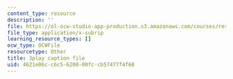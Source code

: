 ```yaml
---
content_type: resource
description: ''
file: https://ol-ocw-studio-app-production.s3.amazonaws.com/courses/res-18-009-learn-differential-equations-up-close-with-gilbert-strang-and-cleve-moler-fall-2015/4621e06cc6c5620000fccb57477f4f68_iVlHPDER0FA.srt
file_type: application/x-subrip
learning_resource_types: []
ocw_type: OCWFile
resourcetype: Other
title: 3play caption file
uid: 4621e06c-c6c5-6200-00fc-cb57477f4f68
---
```

